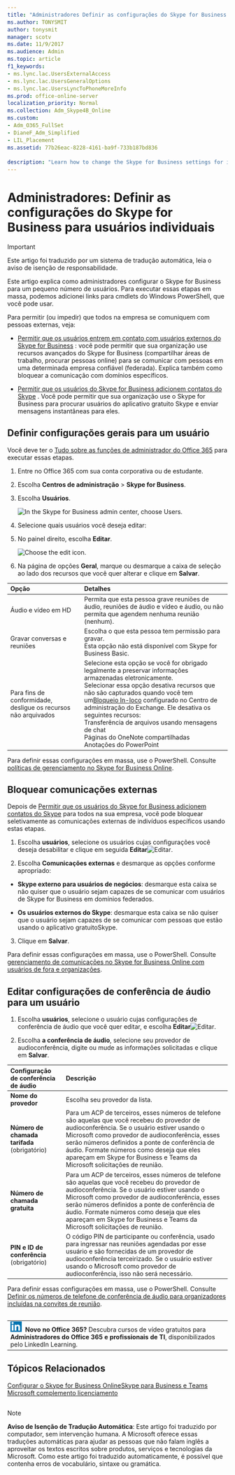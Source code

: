 ```yaml
---
title: "Administradores Definir as configurações do Skype for Business para usuários individuais"
ms.author: TONYSMIT
author: tonysmit
manager: scotv
ms.date: 11/9/2017
ms.audience: Admin
ms.topic: article
f1_keywords:
- ms.lync.lac.UsersExternalAccess
- ms.lync.lac.UsersGeneralOptions
- ms.lync.lac.UsersLyncToPhoneMoreInfo
ms.prod: office-online-server
localization_priority: Normal
ms.collection: Adm_Skype4B_Online
ms.custom:
- Adm_O365_FullSet
- DianeF_Adm_Simplified
- LIL_Placement
ms.assetid: 77b26eac-8228-4161-ba9f-733b187bd836

description: "Learn how to change the Skype for Business settings for individual users such as: Audio and video conferencing, recording of calls and meetings. "
---
```


# Administradores: Definir as configurações do Skype for Business para usuários individuais

> [!IMPORTANT]
> Este artigo foi traduzido por um sistema de tradução automática, leia o aviso de isenção de responsabilidade.  
  
Este artigo explica como administradores configurar o Skype for Business para um pequeno número de usuários. Para executar essas etapas em massa, podemos adicionei links para cmdlets do Windows PowerShell, que você pode usar.
  
Para permitir (ou impedir) que todos na empresa se comuniquem com pessoas externas, veja:
  
- [Permitir que os usuários entrem em contato com usuários externos do Skype for Business](allow-users-to-contact-external-skype-for-business-users.md) : você pode permitir que sua organização use recursos avançados do Skype for Business (compartilhar áreas de trabalho, procurar pessoas online) para se comunicar com pessoas em uma determinada empresa confiável (federada). Explica também como bloquear a comunicação com domínios específicos.
    
- [Permitir que os usuários do Skype for Business adicionem contatos do Skype](let-skype-for-business-users-add-skype-contacts.md) . Você pode permitir que sua organização use o Skype for Business para procurar usuários do aplicativo gratuito Skype e enviar mensagens instantâneas para eles.
    
## Definir configurações gerais para um usuário
<a name="__toc325019204"> </a>

Você deve ter o [Tudo sobre as funções de administrador do Office 365](https://support.office.com/article/da585eea-f576-4f55-a1e0-87090b6aaa9d) para executar essas etapas.
  
1. Entre no Office 365 com sua conta corporativa ou de estudante.
    
2. Escolha **Centros de administração** > **Skype for Business**. 
    
3. Escolha **Usuários**.
    
    ![In the Skype for Business admin center, choose Users.](../images/7c80eeb3-6555-4fc8-91f4-61b493581e9e.png)
  
4. Selecione quais usuários você deseja editar: 
    
5. No painel direito, escolha **Editar**.
    
    ![Choose the edit icon.](../images/5dd7c5bc-b8fa-4201-b6a6-1436ad8f88fb.png)
  
6. Na página de opções **Geral**, marque ou desmarque a caixa de seleção ao lado dos recursos que você quer alterar e clique em **Salvar**.
    
|**Opção**|**Detalhes**|
|:-----|:-----|
|Áudio e vídeo em HD  <br/> |Permita que esta pessoa grave reuniões de áudio, reuniões de áudio e vídeo e áudio, ou não permita que agendem nenhuma reunião (nenhum).  <br/> |
|Gravar conversas e reuniões  <br/> |Escolha o que esta pessoa tem permissão para gravar.  <br/> Esta opção não está disponível com Skype for Business Basic.  <br/> |
|Para fins de conformidade, desligue os recursos não arquivados  <br/> | Selecione esta opção se você for obrigado legalmente a preservar informações armazenadas eletronicamente. <br/>  Selecionar essa opção desativa recursos que não são capturados quando você tem um[Bloqueio In-loco](https://technet.microsoft.com/en-us/library/ff637980%28v=exchg.150%29.aspx) configurado no Centro de administração do Exchange. Ele desativa os seguintes recursos: <br/>  Transferência de arquivos usando mensagens de chat <br/>  Páginas do OneNote compartilhadas <br/>  Anotações do PowerPoint <br/> |
   
Para definir essas configurações em massa, use o PowerShell. Consulte [políticas de gerenciamento no Skype for Business Online](https://technet.microsoft.com/en-us/library/dn362826%28v=ocs.15%29.aspx).
  
## Bloquear comunicações externas
<a name="__toc325019206"> </a>

Depois de [Permitir que os usuários do Skype for Business adicionem contatos do Skype](let-skype-for-business-users-add-skype-contacts.md) para todos na sua empresa, você pode bloquear seletivamente as comunicações externas de indivíduos específicos usando estas etapas.
  
1. Escolha **usuários**, selecione os usuários cujas configurações você deseja desabilitar e clique em seguida **Editar**![Editar](../images/2f8948c1-e4f3-4022-b9cd-37fed066056e.png).
    
2. Escolha **Comunicações externas** e desmarque as opções conforme apropriado:
    
  - **Skype externo para usuários de negócios**: desmarque esta caixa se não quiser que o usuário sejam capazes de se comunicar com usuários de Skype for Business em domínios federados.
    
  - **Os usuários externos do Skype**: desmarque esta caixa se não quiser que o usuário sejam capazes de se comunicar com pessoas que estão usando o aplicativo gratuitoSkype.
    
3. Clique em **Salvar**.
    
Para definir essas configurações em massa, use o PowerShell. Consulte [gerenciamento de comunicações no Skype for Business Online com usuários de fora e organizações](https://technet.microsoft.com/en-us/library/dn362813%28v=ocs.15%29.aspx).
  
## Editar configurações de conferência de áudio para um usuário
<a name="__toc314837483"> </a>

1. Escolha **usuários**, selecione o usuário cujas configurações de conferência de áudio que você quer editar, e escolha **Editar**![Editar](../images/2f8948c1-e4f3-4022-b9cd-37fed066056e.png).
    
2. Escolha **a conferência de áudio**, selecione seu provedor de audioconferência, digite ou mude as informações solicitadas e clique em **Salvar**.
    
|**Configuração de conferência de áudio**|**Descrição**|
|:-----|:-----|
|**Nome do provedor** <br/> |Escolha seu provedor da lista.  <br/> |
|**Número de chamada tarifada** (obrigatório) <br/> |Para um ACP de terceiros, esses números de telefone são aquelas que você recebeu do provedor de audioconferência. Se o usuário estiver usando o Microsoft como provedor de audioconferência, esses serão números definidos a ponte de conferência de áudio. Formate números como deseja que eles apareçam em Skype for Business e Teams da Microsoft solicitações de reunião.  <br/> |
|**Número de chamada gratuita** <br/> |Para um ACP de terceiros, esses números de telefone são aquelas que você recebeu do provedor de audioconferência. Se o usuário estiver usando o Microsoft como provedor de audioconferência, esses serão números definidos a ponte de conferência de áudio. Formate números como deseja que eles apareçam em Skype for Business e Teams da Microsoft solicitações de reunião.  <br/> |
|**PIN e ID de conferência** (obrigatório) <br/> |O código PIN de participante ou conferência, usado para ingressar nas reuniões agendadas por esse usuário e são fornecidas de um provedor de audioconferência terceirizado. Se o usuário estiver usando o Microsoft como provedor de audioconferência, isso não será necessário.  <br/> |
   
Para definir essas configurações em massa, use o PowerShell. Consulte [Definir os números de telefone de conferência de áudio para organizadores incluídas na convites de reunião](../audio-conferencing-in-office-365/set-the-audio-conferencing-phone-numbers-for-meeting-organizers-that-are-include.md).
  
## 
<a name="__toc314837483"> </a>

||
|:-----|
|![O ícone pequeno do LinkedIn Learning.](../images/7e5cb7c8-dc66-4c9a-a16d-a30f10a970bd.png) **Novo no Office 365?**         Descubra cursos de vídeo gratuitos para **Administradores do Office 365 e profissionais de TI**, disponibilizados pelo LinkedIn Learning. |
   
## Tópicos Relacionados
<a name="__toc314837483"> </a>

[Configurar o Skype for Business Online](set-up-skype-for-business-online.md)[Skype para Business e Teams Microsoft complemento licenciamento](../skype-for-business-and-microsoft-teams-add-on-licensing/skype-for-business-and-microsoft-teams-add-on-licensing.md)
  
## 
<a name="MT_Footer"> </a>

> [!NOTE]
> **Aviso de Isenção de Tradução Automática**: Este artigo foi traduzido por computador, sem intervenção humana. A Microsoft oferece essas traduções automáticas para ajudar as pessoas que não falam inglês a aproveitar os textos escritos sobre produtos, serviços e tecnologias da Microsoft. Como este artigo foi traduzido automaticamente, é possível que contenha erros de vocabulário, sintaxe ou gramática. 
  

